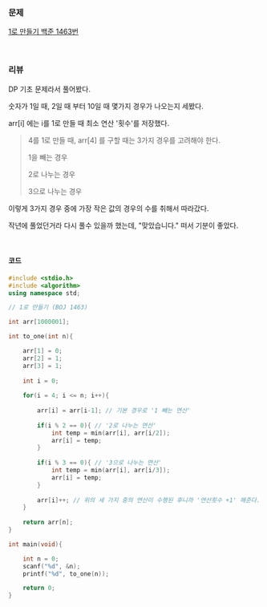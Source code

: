 ### 문제

[1로 만들기 백준 1463번](https://www.acmicpc.net/problem/1463)

</br>

### 리뷰

DP 기초 문제라서 풀어봤다. 

숫자가 1일 때, 2일 때 부터 10일 때 몇가지 경우가 나오는지 세봤다. 

arr[i] 에는 i를 1로 만들 때 최소 연산 '횟수'를 저장했다.

> 4를 1로 만들 때, arr[4] 를 구할 때는 3가지 경우를 고려해야 한다. 
>
> 1을 빼는 경우
>
> 2로 나누는 경우
>
> 3으로 나누는 경우 

이렇게 3가지 경우 중에 가장 작은 값의 경우의 수를 취해서 따라갔다. 

작년에 풀었던거라 다시 풀수 있을까 했는데, "맞았습니다." 떠서 기분이 좋았다. 

</br>

#### 코드

```c++
#include <stdio.h>
#include <algorithm>
using namespace std;

// 1로 만들기 (BOJ 1463) 

int arr[1000001];

int to_one(int n){

	arr[1] = 0;
	arr[2] = 1;
	arr[3] = 1;
	
	int i = 0;
	
	for(i = 4; i <= n; i++){
		
		arr[i] = arr[i-1]; // 기본 경우로 '1 빼는 연산'
		 
		if(i % 2 == 0){ // '2로 나누는 연산'
			int temp = min(arr[i], arr[i/2]);
			arr[i] = temp;
		}
		
		if(i % 3 == 0){ // '3으로 나누는 연산'
			int temp = min(arr[i], arr[i/3]);
			arr[i] = temp;
		}
	
		arr[i]++; // 위의 세 가지 중의 연산이 수행된 후니까 '연산횟수 +1' 해준다.
	}
	
	return arr[n];
}

int main(void){

	int n = 0;	
	scanf("%d", &n);	
	printf("%d", to_one(n));

	return 0;
}
```

